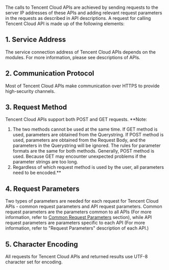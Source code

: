 ﻿The calls to Tencent Cloud APIs are achieved by sending requests to the server IP addresses of these APIs and adding relevant request parameters in the requests as described in API descriptions. A request for calling Tencent Cloud API is made up of the following elements:

## 1. Service Address
The service connection address of Tencent Cloud APIs depends on the modules. For more information, please see descriptions of APIs.

## 2. Communication Protocol
Most of Tencent Cloud APIs make communication over HTTPS to provide high-security channels.

## 3. Request Method
Tencent Cloud APIs support both POST and GET requests.
**Note:
1. The two methods cannot be used at the same time. If GET method is used, parameters are obtained from the Querystring. If POST method is used, parameters are obtained from the Request Body, and the parameters in the Querystring will be ignored. The rules for parameter formats are the same for both methods. Generally, POST method is used. Because GET may encounter unexpected problems if the parameter strings are too long.
2. Regardless of which request method is used by the user, all parameters need to be encoded.**

## 4. Request Parameters
Two types of parameters are needed for each request for Tencent Cloud APIs - common request parameters and API request parameters. Common request parameters are the parameters common to all APIs (For more information, refer to [Common Request Parameters](/doc/api/372/公共请求参数) section), while API request parameters are parameters specific to each API (For more information, refer to "Request Parameters" description of each API.)

## 5. Character Encoding
All requests for Tencent Cloud APIs and returned results use UTF-8 character set for encoding.
